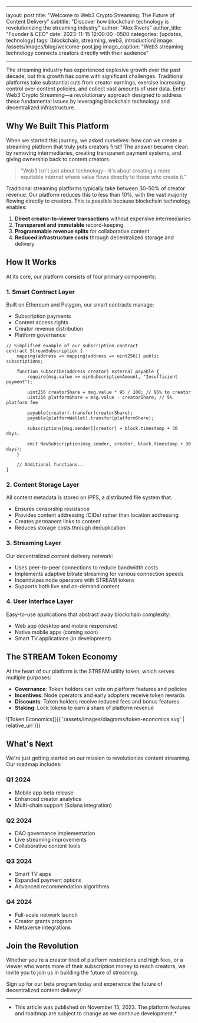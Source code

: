 - --
layout: post
title: "Welcome to Web3 Crypto Streaming: The Future of Content Delivery"
subtitle: "Discover how blockchain technology is revolutionizing the streaming industry"
author: "Alex Rivers"
author_title: "Founder & CEO"
date: 2023-11-15 12:00:00 -0500
categories: [updates, technology]
tags: [blockchain, streaming, web3, introduction]
image: /assets/images/blog/welcome-post.jpg
image_caption: "Web3 streaming technology connects creators directly with their audience"
- --

The streaming industry has experienced explosive growth over the past decade, but this growth has come with significant challenges. Traditional platforms take substantial cuts from creator earnings, exercise increasing control over content policies, and collect vast amounts of user data. Enter Web3 Crypto Streaming—a revolutionary approach designed to address these fundamental issues by leveraging blockchain technology and decentralized infrastructure.

## Why We Built This Platform

When we started this journey, we asked ourselves: how can we create a streaming platform that truly puts creators first? The answer became clear: by removing intermediaries, creating transparent payment systems, and giving ownership back to content creators.

> "Web3 isn't just about technology—it's about creating a more equitable internet where value flows directly to those who create it."

Traditional streaming platforms typically take between 30-50% of creator revenue. Our platform reduces this to less than 10%, with the vast majority flowing directly to creators. This is possible because blockchain technology enables:

1. **Direct creator-to-viewer transactions** without expensive intermediaries
2. **Transparent and immutable** record-keeping
3. **Programmable revenue splits** for collaborative content
4. **Reduced infrastructure costs** through decentralized storage and delivery

## How It Works

At its core, our platform consists of four primary components:

### 1. Smart Contract Layer

Built on Ethereum and Polygon, our smart contracts manage:
- Subscription payments
- Content access rights
- Creator revenue distribution
- Platform governance

```solidity
// Simplified example of our subscription contract
contract StreamSubscription {
    mapping(address => mapping(address => uint256)) public subscriptions;
    
    function subscribe(address creator) external payable {
        require(msg.value >= minSubscriptionAmount, "Insufficient payment");
        
        uint256 creatorShare = msg.value * 95 / 100; // 95% to creator
        uint256 platformShare = msg.value - creatorShare; // 5% platform fee
        
        payable(creator).transfer(creatorShare);
        payable(platformWallet).transfer(platformShare);
        
        subscriptions[msg.sender][creator] = block.timestamp + 30 days;
        
        emit NewSubscription(msg.sender, creator, block.timestamp + 30 days);
    }
    
    // Additional functions...
}
```

### 2. Content Storage Layer

All content metadata is stored on IPFS, a distributed file system that:
- Ensures censorship resistance
- Provides content addressing (CIDs) rather than location addressing
- Creates permanent links to content
- Reduces storage costs through deduplication

### 3. Streaming Layer

Our decentralized content delivery network:
- Uses peer-to-peer connections to reduce bandwidth costs
- Implements adaptive bitrate streaming for various connection speeds
- Incentivizes node operators with STREAM tokens
- Supports both live and on-demand content

### 4. User Interface Layer

Easy-to-use applications that abstract away blockchain complexity:
- Web app (desktop and mobile responsive)
- Native mobile apps (coming soon)
- Smart TV applications (in development)

## The STREAM Token Economy

At the heart of our platform is the STREAM utility token, which serves multiple purposes:

- **Governance**: Token holders can vote on platform features and policies
- **Incentives**: Node operators and early adopters receive token rewards
- **Discounts**: Token holders receive reduced fees and bonus features
- **Staking**: Lock tokens to earn a share of platform revenue

![Token Economics]({{ '/assets/images/diagrams/token-economics.svg' | relative_url }})

## What's Next

We're just getting started on our mission to revolutionize content streaming. Our roadmap includes:

### Q1 2024
- Mobile app beta release
- Enhanced creator analytics
- Multi-chain support (Solana integration)

### Q2 2024
- DAO governance implementation
- Live streaming improvements
- Collaborative content tools

### Q3 2024
- Smart TV apps
- Expanded payment options
- Advanced recommendation algorithms

### Q4 2024
- Full-scale network launch
- Creator grants program
- Metaverse integrations

## Join the Revolution

Whether you're a creator tired of platform restrictions and high fees, or a viewer who wants more of their subscription money to reach creators, we invite you to join us in building the future of streaming.

Sign up for our beta program today and experience the future of decentralized content delivery!

- --

* This article was published on November 15, 2023. The platform features and roadmap are subject to change as we continue development.*

